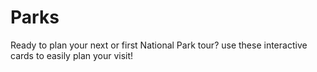 # Parks

Ready to plan your next or first National Park tour? use these interactive cards to easily plan your visit!

